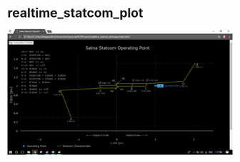 # realtime_statcom_plot

![alt text](https://raw.githubusercontent.com/nagasudhirpulla/realtime_statcom_plot/master/img/1.jpeg)